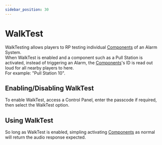 ```yaml
---
sidebar_position: 30
---
```


# WalkTest

WalkTesting allows players to RP testing individual [Components](components.md) of an Alarm System.  
When WalkTest is enabled and a component such as a Pull Station is activated, instead of triggering an Alarm, the [Components](components.md)'s ID is read out loud for all nearby players to here.  
For example: "Pull Station 10".

## Enabling/Disabling WalkTest

To enable WalkTest, access a Control Panel, enter the passcode if required, then select the WalkTest option.

## Using WalkTest

So long as WalkTest is enabled, simpling activating [Components](components.md) as normal will return the audio response expected.
